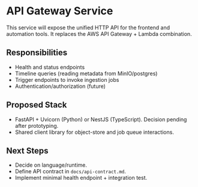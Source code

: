 # API Gateway Service

This service will expose the unified HTTP API for the frontend and automation tools. It replaces the AWS API Gateway + Lambda combination.

## Responsibilities
- Health and status endpoints
- Timeline queries (reading metadata from MinIO/postgres)
- Trigger endpoints to invoke ingestion jobs
- Authentication/authorization (future)

## Proposed Stack
- FastAPI + Uvicorn (Python) or NestJS (TypeScript). Decision pending after prototyping.
- Shared client library for object-store and job queue interactions.

## Next Steps
- Decide on language/runtime.
- Define API contract in `docs/api-contract.md`.
- Implement minimal health endpoint + integration test.
